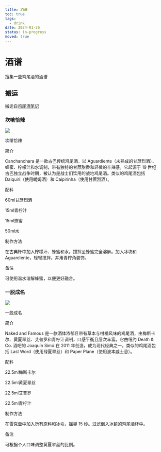 ```yaml
---
title: 酒谱
toc: true
tags:
  - drink
date: 2024-01-26
status: in-progress
moved: true
---
```


# 酒谱

搜集一些鸡尾酒的酒谱

## 搬运

搬运自[鸡尾酒笔记](https://cocktailnotes.cn)

### 坎嗆恰辣

![](https://cocktailnotes.cn/cocktail_notes/images/Canchanchara.jpg)

坎嗆恰辣

简介

Canchanchara 是一款古巴传统鸡尾酒，以 Aguardiente（未熟成的甘蔗烈酒）、蜂蜜、柠檬汁和水调制，带有独特的甘蔗甜香和轻微的辛辣感。它起源于 19 世纪古巴独立战争时期，被认为是战士们饮用的战地鸡尾酒。类似的鸡尾酒包括 Daiquiri（使用朗姆酒）和 Caipirinha（使用甘蔗烈酒）。

配料

60ml甘蔗烈酒

15ml青柠汁

15ml蜂蜜

50ml水

制作方法

在古典杯中加入柠檬汁、蜂蜜和水，搅拌至蜂蜜完全溶解。加入冰块和 Aguardiente，轻轻搅拌，并用青柠角装饰。

备注

可使用温水溶解蜂蜜，以便更好融合。

### 一脱成名

![](https://cocktailnotes.cn/cocktail_notes/images/NakedAndFamous.jpg)

一脱成名

简介

Naked and Famous 是一款酒体浓郁且带有草本与柑橘风味的鸡尾酒，由梅斯卡尔、黄夏翠丝、艾普罗和青柠汁调制，口感平衡且层次丰富。它由纽约 Death & Co. 酒吧的 Joaquín Simó 在 2011 年创造，成为现代经典之一。类似的鸡尾酒包括 Last Word（使用绿夏翠丝）和 Paper Plane（使用波本威士忌）。

配料

22.5ml梅斯卡尔

22.5ml黄夏翠丝

22.5ml艾普罗

22.5ml青柠汁

制作方法

在雪克壶中加入所有原料和冰块，摇晃 15 秒。过滤倒入冰镇的鸡尾酒杯中。

备注

可根据个人口味调整黄夏翠丝的比例。
